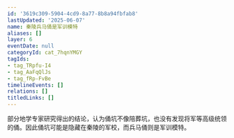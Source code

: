 ```yaml
---
id: '3619c309-5904-4cd9-8a77-8b8a94fbfab8'
lastUpdated: '2025-06-07'
name: 秦陵兵马俑是军训模特
aliases: []
layer: 6
eventDate: null
categoryId: cat_7hqnYMGY
tagIds:
- tag_TRpfu-I4
- tag_AaFqQlJs
- tag_fRp-FvBe
timelineEvents: []
relations: []
titledLinks: []
---
```

部分地学专家研究得出的结论，认为俑坑不像陪葬坑，也没有发现将军等高级统领的俑。因此俑坑可能是隐藏在秦陵的军校，而兵马俑则是军训模特。
